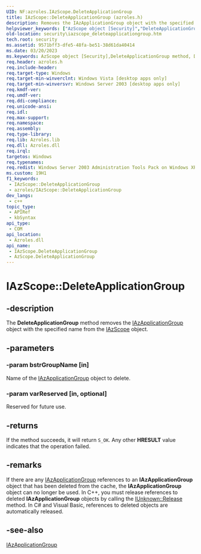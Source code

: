 ```yaml
---
UID: NF:azroles.IAzScope.DeleteApplicationGroup
title: IAzScope::DeleteApplicationGroup (azroles.h)
description: Removes the IAzApplicationGroup object with the specified name from the IAzScope object.
helpviewer_keywords: ["AzScope object [Security]","DeleteApplicationGroup method","DeleteApplicationGroup","DeleteApplicationGroup method [Security]","DeleteApplicationGroup method [Security]","AzScope object","DeleteApplicationGroup method [Security]","IAzScope interface","IAzScope interface [Security]","DeleteApplicationGroup method","IAzScope.DeleteApplicationGroup","IAzScope::DeleteApplicationGroup","azroles/IAzScope::DeleteApplicationGroup","security.iazscope_deleteapplicationgroup"]
old-location: security\iazscope_deleteapplicationgroup.htm
tech.root: security
ms.assetid: 9571bff3-dfe5-48fa-be51-38d61da40414
ms.date: 03/20/2023
ms.keywords: AzScope object [Security],DeleteApplicationGroup method, DeleteApplicationGroup, DeleteApplicationGroup method [Security], DeleteApplicationGroup method [Security],AzScope object, DeleteApplicationGroup method [Security],IAzScope interface, IAzScope interface [Security],DeleteApplicationGroup method, IAzScope.DeleteApplicationGroup, IAzScope::DeleteApplicationGroup, azroles/IAzScope::DeleteApplicationGroup, security.iazscope_deleteapplicationgroup
req.header: azroles.h
req.include-header: 
req.target-type: Windows
req.target-min-winverclnt: Windows Vista [desktop apps only]
req.target-min-winversvr: Windows Server 2003 [desktop apps only]
req.kmdf-ver: 
req.umdf-ver: 
req.ddi-compliance: 
req.unicode-ansi: 
req.idl: 
req.max-support: 
req.namespace: 
req.assembly: 
req.type-library: 
req.lib: Azroles.lib
req.dll: Azroles.dll
req.irql: 
targetos: Windows
req.typenames: 
req.redist: Windows Server 2003 Administration Tools Pack on Windows XP
ms.custom: 19H1
f1_keywords:
 - IAzScope::DeleteApplicationGroup
 - azroles/IAzScope::DeleteApplicationGroup
dev_langs:
 - c++
topic_type:
 - APIRef
 - kbSyntax
api_type:
 - COM
api_location:
 - Azroles.dll
api_name:
 - IAzScope.DeleteApplicationGroup
 - AzScope.DeleteApplicationGroup
---
```


# IAzScope::DeleteApplicationGroup

## -description

The **DeleteApplicationGroup** method removes the [IAzApplicationGroup](nn-azroles-iazapplicationgroup.md) object with the specified name from the [IAzScope](nn-azroles-iazscope.md) object.

## -parameters

### -param bstrGroupName [in]

Name of the [IAzApplicationGroup](nn-azroles-iazapplicationgroup.md) object to delete.

### -param varReserved [in, optional]

Reserved for future use.

## -returns

If the method succeeds, it will return `S_OK`. Any other **HRESULT** value indicates that the operation failed.

## -remarks

If there are any [IAzApplicationGroup](nn-azroles-iazapplicationgroup.md) references to an **IAzApplicationGroup** object that has been deleted from the cache, the **IAzApplicationGroup** object can no longer be used. In C++, you must release references to deleted **IAzApplicationGroup** objects by calling the [IUnknown::Release](/windows/win32/api/unknwn/nf-unknwn-iunknown-release) method. In C# and Visual Basic, references to deleted objects are automatically released.

## -see-also

[IAzApplicationGroup](nn-azroles-iazapplicationgroup.md)
